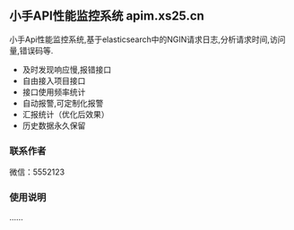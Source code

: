 ## 小手API性能监控系统 apim.xs25.cn

小手Api性能监控系统,基于elasticsearch中的NGIN请求日志,分析请求时间,访问量,错误码等.
- 及时发现响应慢,报错接口
- 自由接入项目接口
- 接口使用频率统计
- 自动报警,可定制化报警
- 汇报统计（优化后效果）
- 历史数据永久保留


### 联系作者
微信：5552123


### 使用说明
......
